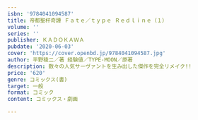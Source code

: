 ```yaml
---
isbn: '9784041094587'
title: 帝都聖杯奇譚 Ｆａｔｅ／ｔｙｐｅ Ｒｅｄｌｉｎｅ（１）
volume: ''
series: ''
publisher: ＫＡＤＯＫＡＷＡ
pubdate: '2020-06-03'
cover: 'https://cover.openbd.jp/9784041094587.jpg'
author: 平野稜二／著 経験値／TYPE-MOON／原著
description: 数々の人気サーヴァントを生み出した傑作を完全リメイク!!
price: '620'
genre: コミックス(書)
target: 一般
format: コミック
content: コミックス・劇画

---
```

